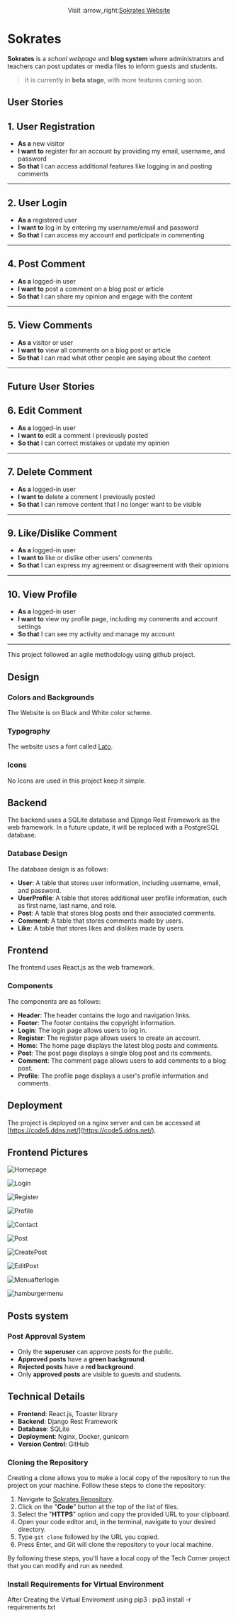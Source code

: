 <p align="center">Visit :arrow_right:<a href="http://code5.ddns.net/">Sokrates Website</a></p>

# Sokrates

**Sokrates** is a *school webpage* and **blog system** where administrators and teachers can post updates or media files to inform guests and students.

> It is currently in **beta stage**, with more features coming soon.

## User Stories

## 1. User Registration
- **As a** new visitor  
- **I want to** register for an account by providing my email, username, and password  
- **So that** I can access additional features like logging in and posting comments  
---

## 2. User Login
- **As a** registered user  
- **I want to** log in by entering my username/email and password  
- **So that** I can access my account and participate in commenting  
---

## 4. Post Comment
- **As a** logged-in user  
- **I want to** post a comment on a blog post or article  
- **So that** I can share my opinion and engage with the content  
---

## 5. View Comments
- **As a** visitor or user  
- **I want to** view all comments on a blog post or article  
- **So that** I can read what other people are saying about the content  
---

## Future User Stories

## 6. Edit Comment
- **As a** logged-in user  
- **I want to** edit a comment I previously posted  
- **So that** I can correct mistakes or update my opinion  
---

## 7. Delete Comment
- **As a** logged-in user  
- **I want to** delete a comment I previously posted  
- **So that** I can remove content that I no longer want to be visible  
---

## 9. Like/Dislike Comment
- **As a** logged-in user  
- **I want to** like or dislike other users’ comments  
- **So that** I can express my agreement or disagreement with their opinions  
---

## 10. View Profile
- **As a** logged-in user  
- **I want to** view my profile page, including my comments and account settings  
- **So that** I can see my activity and manage my account  
---


This project followed an agile methodology using github project.

## Design 

### Colors and Backgrounds

The Website is on Black and White color scheme.

### Typography

The website uses a font called [Lato](https://fonts.google.com/specimen/Lato).

### Icons
No Icons are used in this project keep it simple.

## Backend

The backend uses a SQLite database and Django Rest Framework as the web framework. In a future update, it will be replaced with a PostgreSQL database.

### Database Design

The database design is as follows:

- **User**: A table that stores user information, including username, email, and password.
- **UserProfile**: A table that stores additional user profile information, such as first name, last name, and role.
- **Post**: A table that stores blog posts and their associated comments.
- **Comment**: A table that stores comments made by users.
- **Like**: A table that stores likes and dislikes made by users.

## Frontend

The frontend uses React.js as the web framework.

### Components

The components are as follows:

- **Header**: The header contains the logo and navigation links.
- **Footer**: The footer contains the copyright information.
- **Login**: The login page allows users to log in.
- **Register**: The register page allows users to create an account.
- **Home**: The home page displays the latest blog posts and comments.
- **Post**: The post page displays a single blog post and its comments.
- **Comment**: The comment page allows users to add comments to a blog post.
- **Profile**: The profile page displays a user's profile information and comments.

## Deployment

The project is deployed on a nginx server and can be accessed at [https://code5.ddns.net/](https://code5.ddns.net/). 

## Frontend Pictures

![Homepage](./Readme/homepage.png)

![Login](./Readme/login.png)

![Register](./Readme/register.png)

![Profile](./Readme/profile.png)

![Contact](./Readme/contact.png)

![Post](./Readme/posts.png)

![CreatePost](./Readme/createpost.png)

![EditPost](./Readme/editpost.png)

![Menuafterlogin](./Readme/menulogin.png)

![hamburgermenu](./Readme/hamburger.png)

## Posts system

### Post Approval System  
- Only the **superuser** can approve posts for the public.  
- **Approved posts** have a **green background**.  
- **Rejected posts** have a **red background**.  
- Only **approved posts** are visible to guests and students.  

## Technical Details

- **Frontend**: React.js, Toaster library 
- **Backend**: Django Rest Framework
- **Database**: SQLite
- **Deployment**: Nginx, Docker, gunicorn
- **Version Control**: GitHub


### Cloning the Repository

Creating a clone allows you to make a local copy of the repository to run the project on your machine. Follow these steps to clone the repository:

1. Navigate to [Sokrates Repository](https://github.com/ozz1webdev/sokrates).
2. Click on the "**Code**" button at the top of the list of files.
3. Select the "**HTTPS**" option and copy the provided URL to your clipboard.
4. Open your code editor and, in the terminal, navigate to your desired directory.
5. Type `git clone` followed by the URL you copied.
6. Press Enter, and Git will clone the repository to your local machine.

By following these steps, you'll have a local copy of the Tech Corner project that you can modify and run as needed.

### Install Requirements for Virtual Environment

After Creating the Virtual Enviroment using pip3 : pip3 install -r requirements.txt






